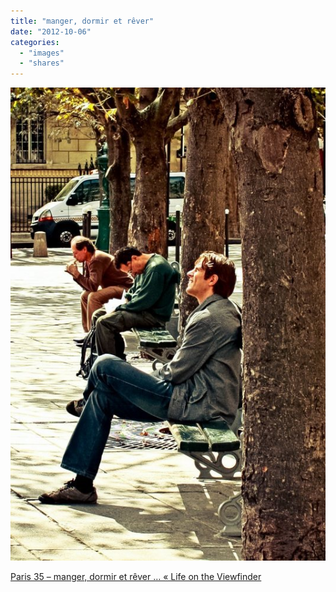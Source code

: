 ```yaml
---
title: "manger, dormir et rêver"
date: "2012-10-06"
categories: 
  - "images"
  - "shares"
---
```


![](images/tumblr_mb4e24yYFl1qz4vrlo1_540.jpg)

[Paris 35 – manger, dormir et rêver … « Life on the Viewfinder](http://lifeontheviewfinder.wordpress.com/2012/09/11/paris-35-manger-dormir-et-rever/)
